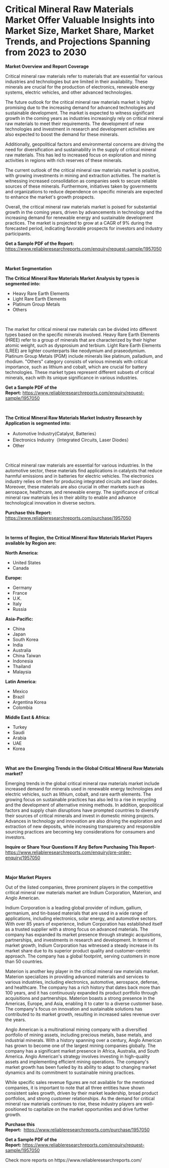 <p><h1>Critical Mineral Raw Materials Market Offer Valuable Insights into Market Size, Market Share, Market Trends, and Projections Spanning from 2023 to 2030</h1></p><p><strong>Market Overview and Report Coverage</strong></p>
<p><p>Critical mineral raw materials refer to materials that are essential for various industries and technologies but are limited in their availability. These minerals are crucial for the production of electronics, renewable energy systems, electric vehicles, and other advanced technologies.</p><p>The future outlook for the critical mineral raw materials market is highly promising due to the increasing demand for advanced technologies and sustainable development. The market is expected to witness significant growth in the coming years as industries increasingly rely on critical mineral raw materials to meet their requirements. The development of new technologies and investment in research and development activities are also expected to boost the demand for these minerals.</p><p>Additionally, geopolitical factors and environmental concerns are driving the need for diversification and sustainability in the supply of critical mineral raw materials. This has led to increased focus on exploration and mining activities in regions with rich reserves of these minerals.</p><p>The current outlook of the critical mineral raw materials market is positive, with growing investments in mining and extraction activities. The market is witnessing increased consolidation as companies seek to secure reliable sources of these minerals. Furthermore, initiatives taken by governments and organizations to reduce dependence on specific minerals are expected to enhance the market's growth prospects.</p><p>Overall, the critical mineral raw materials market is poised for substantial growth in the coming years, driven by advancements in technology and the increasing demand for renewable energy and sustainable development practices. The market is projected to grow at a CAGR of 9% during the forecasted period, indicating favorable prospects for investors and industry participants.</p></p>
<p><strong>Get a Sample PDF of the Report:</strong> <a href="https://www.reliableresearchreports.com/enquiry/request-sample/1957050">https://www.reliableresearchreports.com/enquiry/request-sample/1957050</a></p>
<p>&nbsp;</p>
<p><strong>Market Segmentation</strong></p>
<p><strong>The Critical Mineral Raw Materials Market Analysis by types is segmented into:</strong></p>
<p><ul><li>Heavy Rare Earth Elements</li><li>Light Rare Earth Elements</li><li>Platinum Group Metals</li><li>Others</li></ul></p>
<p>&nbsp;</p>
<p><p>The market for critical mineral raw materials can be divided into different types based on the specific minerals involved. Heavy Rare Earth Elements (HREE) refer to a group of minerals that are characterized by their higher atomic weight, such as dysprosium and terbium. Light Rare Earth Elements (LREE) are lighter counterparts like neodymium and praseodymium. Platinum Group Metals (PGM) include minerals like platinum, palladium, and rhodium. "Others" category consists of various minerals with critical importance, such as lithium and cobalt, which are crucial for battery technologies. These market types represent different subsets of critical minerals, each with its unique significance in various industries.</p></p>
<p><strong>Get a Sample PDF of the Report:</strong>&nbsp;<a href="https://www.reliableresearchreports.com/enquiry/request-sample/1957050">https://www.reliableresearchreports.com/enquiry/request-sample/1957050</a></p>
<p>&nbsp;</p>
<p><strong>The Critical Mineral Raw Materials Market Industry Research by Application is segmented into:</strong></p>
<p><ul><li>Automotive Industry(Catalyst, Batteries）</li><li>Electronics Industry（Integrated Circuits, Laser Diodes）</li><li>Other</li></ul></p>
<p>&nbsp;</p>
<p><p>Critical mineral raw materials are essential for various industries. In the automotive sector, these materials find applications in catalysts that reduce harmful emissions and in batteries for electric vehicles. The electronics industry relies on them for producing integrated circuits and laser diodes. Moreover, these materials are also crucial in other markets such as aerospace, healthcare, and renewable energy. The significance of critical mineral raw materials lies in their ability to enable and advance technological innovation in diverse sectors.</p></p>
<p><strong>Purchase this Report:</strong>&nbsp; <a href="https://www.reliableresearchreports.com/purchase/1957050">https://www.reliableresearchreports.com/purchase/1957050</a></p>
<p>&nbsp;</p>
<p><strong>In terms of Region, the Critical Mineral Raw Materials Market Players available by Region are:</strong></p>
<p>
    <p> <strong> North America: </strong>
        <ul>
            <li>United States</li>
            <li>Canada</li>
        </ul>
        </p> 
    <p> <strong> Europe: </strong>
        <ul>
            <li>Germany</li>
            <li>France</li>
            <li>U.K.</li>
            <li>Italy</li>
            <li>Russia</li>
        </ul>
        </p> 
    <p> <strong> Asia-Pacific: </strong>
        <ul>
            <li>China</li>
            <li>Japan</li>
            <li>South Korea</li>
            <li>India</li>
            <li>Australia</li>
            <li>China Taiwan</li>
            <li>Indonesia</li>
            <li>Thailand</li>
            <li>Malaysia</li>
        </ul>
        </p> 
    <p> <strong> Latin America: </strong>
        <ul>
            <li>Mexico</li>
            <li>Brazil</li>
            <li>Argentina Korea</li>
            <li>Colombia</li>
        </ul>
        </p> 
    <p> <strong> Middle East & Africa: </strong>
        <ul>
            <li>Turkey</li>
            <li>Saudi</li>
            <li>Arabia</li>
            <li>UAE</li>
            <li>Korea</li>
        </ul>
    </p>
    </p>
<p>&nbsp;</p>
<p><strong>What are the Emerging Trends in the Global Critical Mineral Raw Materials market?</strong></p>
<p><p>Emerging trends in the global critical mineral raw materials market include increased demand for minerals used in renewable energy technologies and electric vehicles, such as lithium, cobalt, and rare earth elements. The growing focus on sustainable practices has also led to a rise in recycling and the development of alternative mining methods. In addition, geopolitical factors and supply chain disruptions have prompted countries to diversify their sources of critical minerals and invest in domestic mining projects. Advances in technology and innovation are also driving the exploration and extraction of new deposits, while increasing transparency and responsible sourcing practices are becoming key considerations for consumers and investors.</p></p>
<p><strong>Inquire or Share Your Questions If Any Before Purchasing This Report</strong>- <a href="https://www.reliableresearchreports.com/enquiry/pre-order-enquiry/1957050">https://www.reliableresearchreports.com/enquiry/pre-order-enquiry/1957050</a></p>
<p>&nbsp;</p>
<p><strong>Major Market Players</strong></p>
<p><p>Out of the listed companies, three prominent players in the competitive critical mineral raw materials market are Indium Corporation, Materion, and Anglo American.</p><p>Indium Corporation is a leading global provider of indium, gallium, germanium, and tin-based materials that are used in a wide range of applications, including electronics, solar energy, and automotive sectors. With over 85 years of experience, Indium Corporation has established itself as a trusted supplier with a strong focus on advanced materials. The company has expanded its market presence through strategic acquisitions, partnerships, and investments in research and development. In terms of market growth, Indium Corporation has witnessed a steady increase in its market share due to its superior product quality and customer-centric approach. The company has a global footprint, serving customers in more than 50 countries.</p><p>Materion is another key player in the critical mineral raw materials market. Materion specializes in providing advanced materials and services to various industries, including electronics, automotive, aerospace, defense, and healthcare. The company has a rich history that dates back more than 100 years, and it has continuously expanded its product portfolio through acquisitions and partnerships. Materion boasts a strong presence in the Americas, Europe, and Asia, enabling it to cater to a diverse customer base. The company's focus on innovation and sustainable solutions has contributed to its market growth, resulting in increased sales revenue over the years.</p><p>Anglo American is a multinational mining company with a diversified portfolio of mining assets, including precious metals, base metals, and industrial minerals. With a history spanning over a century, Anglo American has grown to become one of the largest mining companies globally. The company has a significant market presence in Africa, Australia, and South America. Anglo American's strategy involves investing in high-quality assets and implementing efficient mining operations. The company's market growth has been fueled by its ability to adapt to changing market dynamics and its commitment to sustainable mining practices.</p><p>While specific sales revenue figures are not available for the mentioned companies, it is important to note that all three entities have shown consistent sales growth, driven by their market leadership, broad product portfolios, and strong customer relationships. As the demand for critical mineral raw materials continues to rise, these industry players are well-positioned to capitalize on the market opportunities and drive further growth.</p></p>
<p><strong>Purchase this Report:</strong>&nbsp;&nbsp;<a href="https://www.reliableresearchreports.com/purchase/1957050">https://www.reliableresearchreports.com/purchase/1957050</a></p>
<p></p>
<p><strong>Get a Sample PDF of the Report:</strong>&nbsp;<a href="https://www.reliableresearchreports.com/enquiry/request-sample/1957050">https://www.reliableresearchreports.com/enquiry/request-sample/1957050</a></p>
<p>Check more reports on https://www.reliableresearchreports.com/</p>